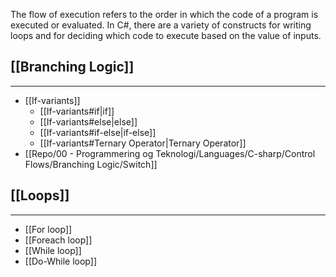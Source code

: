 The flow of execution refers to the order in which the code of a program is executed or evaluated. In C#, there are a variety of constructs for writing loops and for deciding which code to execute based on the value of inputs.

## [[Branching Logic]]
---
- [[If-variants]]
	- [[If-variants#if|if]]
	- [[If-variants#else|else]]
	- [[If-variants#if-else|if-else]]
	- [[If-variants#Ternary Operator|Ternary Operator]]
- [[Repo/00 - Programmering og Teknologi/Languages/C-sharp/Control Flows/Branching Logic/Switch]]
## [[Loops]]
---
- [[For loop]]
- [[Foreach loop]]
- [[While loop]]
- [[Do-While loop]]